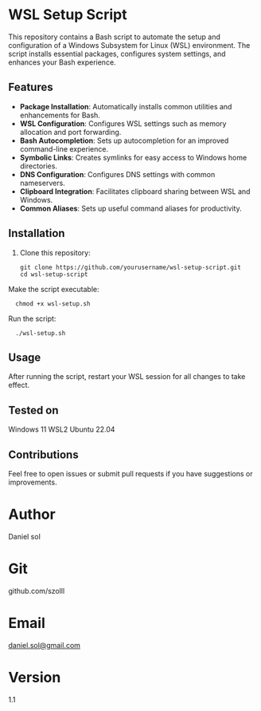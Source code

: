 # WSL Setup Script

This repository contains a Bash script to automate the setup and configuration of a Windows Subsystem for Linux (WSL) environment. The script installs essential packages, configures system settings, and enhances your Bash experience.

## Features

- **Package Installation**: Automatically installs common utilities and enhancements for Bash.
- **WSL Configuration**: Configures WSL settings such as memory allocation and port forwarding.
- **Bash Autocompletion**: Sets up autocompletion for an improved command-line experience.
- **Symbolic Links**: Creates symlinks for easy access to Windows home directories.
- **DNS Configuration**: Configures DNS settings with common nameservers.
- **Clipboard Integration**: Facilitates clipboard sharing between WSL and Windows.
- **Common Aliases**: Sets up useful command aliases for productivity.

## Installation

1. Clone this repository:
   ```
   git clone https://github.com/yourusername/wsl-setup-script.git
   cd wsl-setup-script
   ```
Make the script executable:

```
  chmod +x wsl-setup.sh
```
Run the script:

```
  ./wsl-setup.sh
```

## Usage
After running the script, restart your WSL session for all changes to take effect.

## Tested on

Windows 11 WSL2
Ubuntu 22.04

## Contributions
Feel free to open issues or submit pull requests if you have suggestions or improvements.

# Author     
Daniel sol

# Git
github.com/szolll

# Email
daniel.sol@gmail.com

# Version   
1.1

